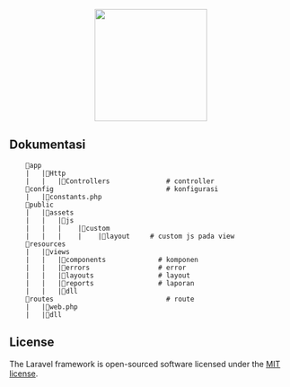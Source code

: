 <p align="center"><img src="https://github.com/ABDUL-HALIM-MUKLIS/pmo/blob/main/public/assets/images/logo/ic_suma.png" width="200"></p>
<p align="center">

## Dokumentasi
<!-- struktur folder -->
```
    📁app
    |   |📁Http
    |   |   |📁Controllers              # controller
    📁config                            # konfigurasi
    |   |📄constants.php
    📁public
    |   |📁assets
    |   |   |📁js
    |   |   |    |📁custom
    |   |   |    |    |📁layout     # custom js pada view
    📁resources
    |   |📁views
    |   |   |📁components             # komponen
    |   |   |📁errors                 # error
    |   |   |📁layouts                # layout
    |   |   |📁reports                # laporan
    |   |   |📁dll
    📁routes                            # route
    |   |📄web.php
    |   |📄dll
```

## License

The Laravel framework is open-sourced software licensed under the [MIT license](https://opensource.org/licenses/MIT).
